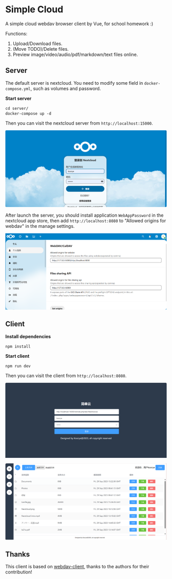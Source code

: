 # Simple Cloud
A simple cloud webdav browser client by Vue, for school homework :)

Functions:
1. Upload/Download files.
2. (Move TODO)/Delete files.
3. Preview image/video/audio/pdf/markdown/text files online.

## Server
The default server is nextcloud. You need to modify some field in `docker-compose.yml`, such as volumes and password.

**Start server**
```shell
cd server/
docker-compose up -d
```

Then you can visit the nextcloud server from `http://localhost:15000`.

![](examples/nextcloud.png)

After launch the server, you should install application `WebAppPassword` in the nextcloud app store, then add `http://localhost:8080` to "Allowed origins for webdav" in the manage settings.

![](examples/nextcloud-webdav.png)

## Client

**Install dependencies**
```shell
npm install
```

**Start client**
```shell
npm run dev
```

Then you can visit the client from `http://localhost:8080`.

![](examples/login.png)

![](examples/index.png)

## Thanks
This client is based on [webdav-client](https://github.com/perry-mitchell/webdav-client), thanks to the authors for their contribution!
